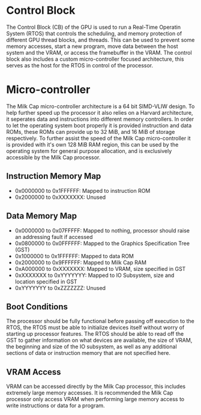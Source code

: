 # Control Block
The Control Block (CB) of the GPU is used to run a Real-Time Operatin System (RTOS) that controls the scheduling, and memory protection of different GPU thread blocks, and threads. This can be used to prevent some memory accesses, start a new program, move data between the host system and the VRAM, or access the framebuffer in the VRAM. The control block also includes a custom micro-controller focused architecture, this serves as the host for the RTOS in control of the processor.

# Micro-controller
The Milk Cap micro-controller architecture is a 64 bit SIMD-VLIW design. To help further speed up the processor it also relies on a Harvard architecture, it seperates data and instructions into different memory controllers. In order to let the operating system boot properly it is provided instruction and data ROMs, these ROMs can provide up to 32 MiB, and 16 MiB of storage respectively. To further assist the speed of the Milk Cap micro-controller it is provided with it's own 128 MiB RAM region, this can be used by the operating system for general purpose allocation, and is exclusively accessible by the Milk Cap processor.

## Instruction Memory Map
- 0x0000000 to 0x1FFFFFF: Mapped to instruction ROM
- 0x2000000 to 0xXXXXXXX: Unused

## Data Memory Map
- 0x0000000 to 0x07FFFFF: Mapped to nothing, processor should raise an addressing fault if accessed
- 0x0800000 to 0x0FFFFFF: Mapped to the Graphics Specification Tree (GST)
- 0x1000000 to 0x1FFFFFF: Mapped to data ROM
- 0x2000000 to 0x9FFFFFF: Mapped to Milk Cap RAM
- 0xA000000 to 0xXXXXXXX: Mapped to VRAM, size specified in GST
- 0xXXXXXXX to 0xYYYYYYY: Mapped to IO Subsystem, size and location specified in GST
- 0xYYYYYYY to 0xZZZZZZZ: Unused

## Boot Conditions
The processor should be fully functional before passing off execution to the RTOS, the RTOS must be able to initialize devices itself without worry of starting up processor features. The RTOS should be able to read off the GST to gather information on what devices are available, the size of VRAM, the beginning and size of the IO subsystem, as well as any additional sections of data or instruction memory that are not specified here.

## VRAM Access
VRAM can be accessed directly by the Milk Cap processor, this includes extremely large memory accesses. It is recommended the Milk Cap processor only access VRAM when performing large memory access to write instructions or data for a program.